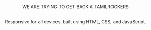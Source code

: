 <div align="center">
  
  

  <br />
  <br /
  
  
  <h2 align="center">WE ARE TRYING TO GET BACK A TAMILROCKERS</h2>

  <br />Responsive for all devices, built using HTML, CSS, and JavaScript.


